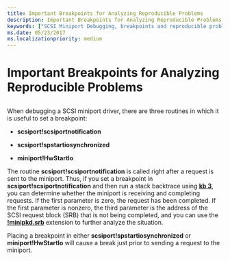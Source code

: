 ```yaml
---
title: Important Breakpoints for Analyzing Reproducible Problems
description: Important Breakpoints for Analyzing Reproducible Problems
keywords: ["SCSI Miniport Debugging, breakpoints and reproducible problems"]
ms.date: 05/23/2017
ms.localizationpriority: medium
---
```


# Important Breakpoints for Analyzing Reproducible Problems


## <span id="ddk_device_manager_problem_codes_dbg"></span><span id="DDK_DEVICE_MANAGER_PROBLEM_CODES_DBG"></span>


When debugging a SCSI miniport driver, there are three routines in which it is useful to set a breakpoint:

-   **scsiport!scsiportnotification**

-   **scsiport!spstartiosynchronized**

-   **miniport!HwStartIo**

The routine **scsiport!scsiportnotification** is called right after a request is sent to the miniport. Thus, if you set a breakpoint in **scsiport!scsiportnotification** and then run a stack backtrace using [**kb 3**](k--kb--kc--kd--kp--kp--kv--display-stack-backtrace-.md), you can determine whether the miniport is receiving and completing requests. If the first parameter is zero, the request has been completed. If the first parameter is nonzero, the third parameter is the address of the SCSI request block (SRB) that is not being completed, and you can use the [**!minipkd.srb**](-minipkd-srb.md) extension to further analyze the situation.

Placing a breakpoint in either **scsiport!spstartiosynchronized** or **miniport!HwStartIo** will cause a break just prior to sending a request to the miniport.

 

 





